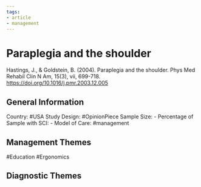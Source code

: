 ```yaml
---
tags:
- article
- management
---
```


# Paraplegia and the shoulder
Hastings, J., & Goldstein, B. (2004). Paraplegia and the shoulder. Phys Med Rehabil Clin N Am, 15(3), vii, 699-718. https://doi.org/10.1016/j.pmr.2003.12.005 

## General Information
Country: #USA 
Study Design: #OpinionPiece 
Sample Size: -
Percentage of Sample with SCI: -
Model of Care: #management 

## Management Themes
#Education #Ergonomics 

## Diagnostic Themes
